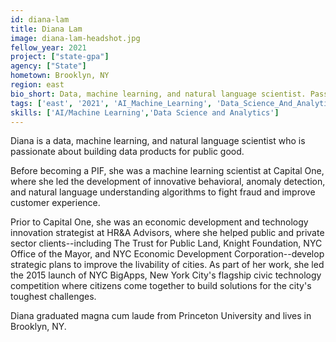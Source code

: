 ```yaml
---
id: diana-lam
title: Diana Lam
image: diana-lam-headshot.jpg
fellow_year: 2021
project: ["state-gpa"]
agency: ["State"]
hometown: Brooklyn, NY
region: east
bio_short: Data, machine learning, and natural language scientist. Passionate about building data products for public good. Former urban planning, economic development, and technology innovation strategist.
tags: ['east', '2021', 'AI_Machine_Learning', 'Data_Science_And_Analytics']
skills: ['AI/Machine Learning','Data Science and Analytics']
---
```

Diana is a data, machine learning, and natural language scientist who is passionate about building data products for public good.

Before becoming a PIF, she was a machine learning scientist at Capital One, where she led the development of innovative behavioral, anomaly detection, and natural language understanding algorithms to fight fraud and improve customer experience. 

Prior to Capital One, she was an economic development and technology innovation strategist at HR&A Advisors, where she helped public and private sector clients--including The Trust for Public Land, Knight Foundation, NYC Office of the Mayor, and NYC Economic Development Corporation--develop strategic plans to improve the livability of cities. As part of her work, she led the 2015 launch of NYC BigApps, New York City's flagship civic technology competition where citizens come together to build solutions for the city's toughest challenges. 

Diana graduated magna cum laude from Princeton University and lives in Brooklyn, NY.
